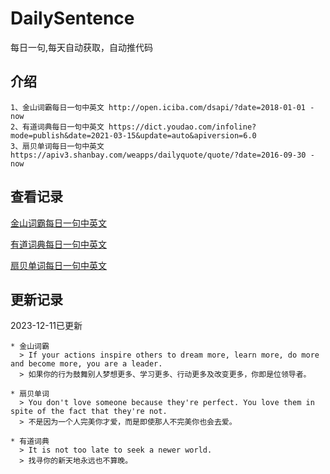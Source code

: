 # DailySentence

每日一句,每天自动获取，自动推代码

## 介绍

```
1、金山词霸每日一句中英文 http://open.iciba.com/dsapi/?date=2018-01-01 - now
2、有道词典每日一句中英文 https://dict.youdao.com/infoline?mode=publish&date=2021-03-15&update=auto&apiversion=6.0
3、扇贝单词每日一句中英文 https://apiv3.shanbay.com/weapps/dailyquote/quote/?date=2016-09-30 - now
```

## 查看记录

[金山词霸每日一句中英文](./data/iciba/)

[有道词典每日一句中英文](./data/youdao/)

[扇贝单词每日一句中英文](./data/shanbay/)

## 更新记录
2023-12-11已更新 
```
* 金山词霸
  > If your actions inspire others to dream more, learn more, do more and become more, you are a leader.
  > 如果你的行为鼓舞别人梦想更多、学习更多、行动更多及改变更多，你即是位领导者。

* 扇贝单词
  > You don't love someone because they're perfect. You love them in spite of the fact that they're not.
  > 不是因为一个人完美你才爱，而是即使那人不完美你也会去爱。

* 有道词典
  > It is not too late to seek a newer world.
  > 找寻你的新天地永远也不算晚。

```
